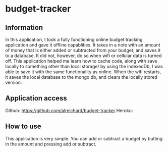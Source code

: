 # budget-tracker

## Information 
In this application, I took a fully functioning online budget tracking application and gave it offline capablities. It takes in a note with an amount of money that is either added or subtracted from your budget, and saves it to a database. It did not, however, do so when wifi or cellular data is turned off. This application helped me learn how to cache code, along with save locally to something other than locsl storage/ by using the indexedDb, I was able to save it with the same functionality as online. When the wifi restarts, it saves the local database to the mongo db, and clears the locally stored version. 

## Application access
Github: https://github.com/alreichard/budget-tracker
Heroku: 
## How to use
This application is very simple. You can add or subtract a budget by butting in the amount and pressing add or subtract.